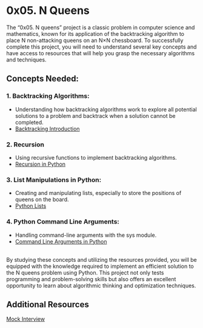 # 0x05. N Queens

The “0x05. N queens” project is a classic problem in computer science and mathematics, known for its application of the backtracking algorithm to place N non-attacking queens on an N×N chessboard. To successfully complete this project, you will need to understand several key concepts and have access to resources that will help you grasp the necessary algorithms and techniques.

## Concepts Needed:
### 1. Backtracking Algorithms:
- Understanding how backtracking algorithms work to explore all potential solutions to a problem and backtrack when a solution cannot be completed.
- [Backtracking Introduction](https://www.geeksforgeeks.org/introduction-to-backtracking-2/)
### 2. Recursion
- Using recursive functions to implement backtracking algorithms.
- [Recursion in Python](https://realpython.com/python-thinking-recursively/)
### 3. List Manipulations in Python:
- Creating and manipulating lists, especially to store the positions of queens on the board.
- [Python Lists](https://docs.python.org/3/tutorial/datastructures.html)
### 4. Python Command Line Arguments:
- Handling command-line arguments with the sys module.
- [Command Line Arguments in Python](https://docs.python.org/3.3/library/sys.html#sys.argv)
<br>
By studying these concepts and utilizing the resources provided, you will be equipped with the knowledge required to implement an efficient solution to the N queens problem using Python. This project not only tests programming and problem-solving skills but also offers an excellent opportunity to learn about algorithmic thinking and optimization techniques.

## Additional Resources
[Mock Interview](https://www.youtube.com/watch?feature=shared&v=GneS80iYa7I)
